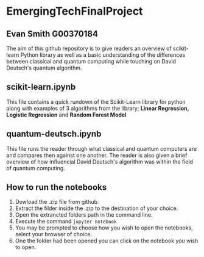 # EmergingTechFinalProject 
## Evan Smith G00370184 
The aim of this github repository is to give readers an overview of scikit-learn Python library as well as a basic understanding of the differences between classical and quantum computing while touching on David Deutsch's quantum algorithm. 
## scikit-learn.ipynb
This file contains a quick rundown of the Scikit-Learn library for python along with examples of 3 algorithms from the library; <b>Linear Regression, Logistic Regression</b> and <b>Random Forest Model</b>
## quantum-deutsch.ipynb
This file runs the reader through what classical and quantum computers are and compares then against one another. The reader is also given a brief overview of how influencial David Deutsch's algorithm was within the field of quantum computing.
## How to run the notebooks
1) Dowload the .zip file from github.
2) Extract the filder inside the .zip to the destination of your choice.
3) Open the extrancted folders path in the command line.
4) Execute the command `jupyter notebook`
5) You may be prompted to choose how you wish to open the notebooks, select your browser of choice.
6) One the folder had been opened you can click on the notebook you wish to open.

